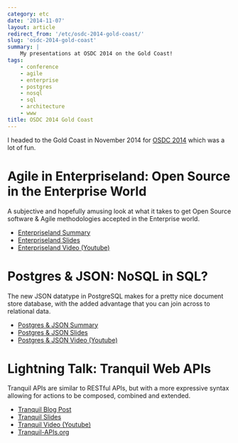 ```yaml
---
category: etc
date: '2014-11-07'
layout: article
redirect_from: '/etc/osdc-2014-gold-coast/'
slug: 'osdc-2014-gold-coast'
summary: |
    My presentations at OSDC 2014 on the Gold Coast!
tags:
    - conference
    - agile
    - enterprise
    - postgres
    - nosql
    - sql
    - architecture
    - www
title: OSDC 2014 Gold Coast
---
```


I headed to the Gold Coast in November 2014 for [OSDC
2014](http://2014.osdc.com.au/) which was a lot of fun.

Agile in Enterpriseland: Open Source in the Enterprise World
============================================================

A subjective and hopefully amusing look at what it takes to get Open
Source software & Agile methodologies accepted in the Enterprise world.

-   [Enterpriseland
    Summary](http://2014.osdc.com.au/presentation/1219-agile-enterpriseland-open-source-enterprise-world)
-   [Enterpriseland Slides](../../talk/osdc2014/enterprise-open-source.html)
-   [Enterpriseland Video (Youtube)](http://www.youtube.com/watch?v=lmnlVMX4T0s)

Postgres & JSON: NoSQL in SQL?
==============================

The new JSON datatype in PostgreSQL makes for a pretty nice document
store database, with the added advantage that you can join across to
relational data.

-   [Postgres & JSON Summary](http://2014.osdc.com.au/presentation/1220-postgres-json-nosql-sql)
-   [Postgres & JSON Slides](../../talk/osdc2014/postgres-nosql.html)
-   [Postgres & JSON Video (Youtube)](http://www.youtube.com/watch?v=OWBl6YuTEqI)

Lightning Talk: Tranquil Web APIs
=================================

Tranquil APIs are similar to RESTful APIs, but with a more expressive
syntax allowing for actions to be composed, combined and extended.

-   [Tranquil Blog Post](http://nick.zoic.org/etc/tranquil-apis/)
-   [Tranquil Slides](../../talk/osdc2014/tranquil-apis.html)
-   [Tranquil Video (Youtube)](http://www.youtube.com/watch?v=iCptoG4DpMI#t=590)
-   [Tranquil-APIs.org](http://www.tranquil-apis.org/)
